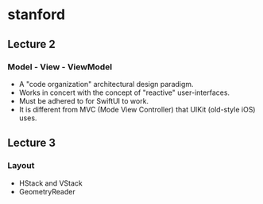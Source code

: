 # stanford 

## Lecture 2
### Model - View - ViewModel
- A "code organization" architectural design paradigm.
- Works in concert  with the concept of "reactive" user-interfaces.
- Must be adhered to for SwiftUI to work.
- It is different from MVC (Mode View Controller) that UIKit (old-style iOS) uses.

## Lecture 3
### Layout
- HStack and VStack
- GeometryReader
